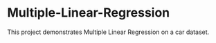 # Multiple-Linear-Regression
This project demonstrates Multiple Linear Regression on a car dataset.
